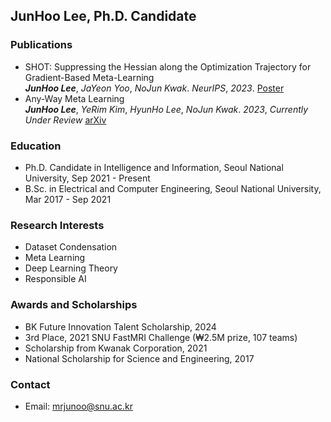 <!-- ---
layout: inner
title: About
permalink: /about/
--- -->

<!-- <p align="center">
  <img src="/science_vessel.jpeg" alt="Profile Picture" style="max-height:300px; width:auto;" />
</p> -->

## JunHoo Lee, Ph.D. Candidate

<!-- ![Profile Picture](./science_vessel.jpeg) -->

<!-- I am J H LEE,  Ph.D. Candidate at the Department of Intelligence and Information, Seoul National University, with a specialization in the dynamics of deep learning. My in-depth research primarily revolves around dissecting and understanding the intricate dynamics that arise in overparameterized states of deep learning models. I hold a deep fascination for employing mathematical frameworks to probe into the essence and nuances of learning algorithms, with the ambition to decipher the underlying principles and properties that dictate the behavior of deep learning models. Beyond my academic endeavors, I'm immersed in meditation and playing the piano.
 -->
### Publications

- SHOT: Suppressing the Hessian along the Optimization Trajectory for Gradient-Based Meta-Learning  
  ***JunHoo Lee***, *JaYeon Yoo*, *NoJun Kwak*.  *NeurIPS*, *2023*. [Poster](https://neurips.cc/virtual/2023/poster/71763)
- Any-Way Meta Learning  
  ***JunHoo Lee***, *YeRim Kim*, *HyunHo Lee*, *NoJun Kwak*.  *2023*, *Currently Under Review* [arXiv](https://arxiv.org/abs/2401.05097)

<!-- - LinkedIn: [linkedin.com/in/junhoolee](#) -->
<!-- - Twitter: [@JunHooLee](#) -->

### Education

- Ph.D. Candidate in Intelligence and Information, Seoul National University, Sep 2021 - Present
- B.Sc. in Electrical and Computer Engineering, Seoul National University, Mar 2017 - Sep 2021

### Research Interests

- Dataset Condensation
- Meta Learning
- Deep Learning Theory
- Responsible AI

### Awards and Scholarships

- BK Future Innovation Talent Scholarship, 2024 
- 3rd Place, 2021 SNU FastMRI Challenge (₩2.5M prize, 107 teams)
- Scholarship from Kwanak Corporation, 2021
- National Scholarship for Science and Engineering, 2017

### Contact

- Email: <mrjunoo@snu.ac.kr>
